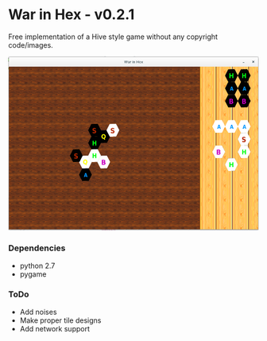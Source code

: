 # War in Hex - v0.2.1

Free implementation of a Hive style game without any copyright code/images.

![Screenshot of War in Hex](Screenshot.png?raw=true "War in Hex in action")

### Dependencies
* python 2.7
* pygame

### ToDo
* Add noises
* Make proper tile designs
* Add network support